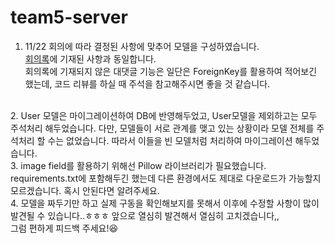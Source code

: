 # team5-server

1. 11/22 회의에 따라 결정된 사항에 맞추어 모델을 구성하였습니다.  
[회의록](https://www.notion.so/11-22-a46a2319f0694f7698ba3f755dbd80bb)에 기재된 사항과 동일합니다.  
회의록에 기재되지 않은 대댓글 기능은 일단은 ForeignKey를 활용하여 적어보긴 했는데, 코드 리뷰를 하실 때 주석을 참고해주시면 좋을 것 같습니다.
<br>
2. User 모델은 마이그레이션하여 DB에 반영해두었고, User모델을 제외하고는 모두 주석처리 해두었습니다.  
다만, 모델들이 서로 관계를 맺고 있는 상황이라 모델 전체를 주석처리 할 수는 없었습니다. 따라서 이들을 빈 모델처럼 처리하여 마이그레이션 해두었습니다.
<br>
3. image field를 활용하기 위해선 Pillow 라이브러리가 필요했습니다.  
requirements.txt에 포함해두긴 했는데 다른 환경에서도 제대로 다운로드가 가능할지 모르겠습니다.  
혹시 안된다면 알려주세요.
<br>
4. 모델을 짜두기만 하고 실제 구동을 확인해보지를 못해서 이후에 수정할 사항이 많이 발견될 수 있습니다..ㅎㅎㅎ  
앞으로 열심히 발견해서 열심히 고치겠습니다,,
<br>
그럼 편하게 피드백 주세요!😆
